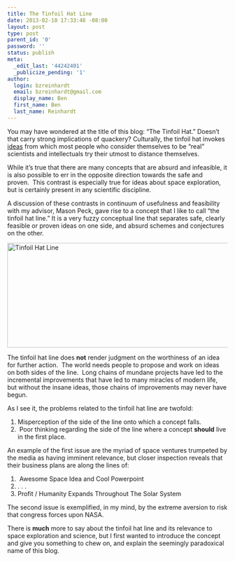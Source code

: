 ```yaml
---
title: The Tinfoil Hat Line
date: 2013-02-10 17:33:48 -08:00
layout: post
type: post
parent_id: '0'
password: ''
status: publish
meta:
  _edit_last: '44242401'
  _publicize_pending: '1'
author:
  login: bzreinhardt
  email: bzreinhardt@gmail.com
  display_name: Ben
  first_name: Ben
  last_name: Reinhardt
---
```


<p>You may have wondered at the title of this blog: “The Tinfoil Hat.” Doesn’t that carry strong implications of quackery? Culturally, the tinfoil hat invokes <a href="http://www.timecube.com/" target="_blank">ideas</a> from which most people who consider themselves to be “real” scientists and intellectuals try their utmost to distance themselves.</p>
<p>While it’s true that there are many concepts that are absurd and infeasible, it is also possible to err in the opposite direction towards the safe and proven.  This contrast is especially true for ideas about space exploration, but is certainly present in any scientific discipline.</p>
<p>A discussion of these contrasts in continuum of usefulness and feasibility with my advisor, Mason Peck, gave rise to a concept that I like to call “the tinfoil hat line.” It is a very fuzzy conceptual line that separates safe, clearly feasible or proven ideas on one side, and absurd schemes and conjectures on the other.</p>
<p><a href="http://benjaminreinhardt.files.wordpress.com/2013/02/slide1-e1360535503950.png"><img class="alignnone size-large wp-image-13" alt="Tinfoil Hat Line" src="{{ site.baseurl }}/assets/slide1-e1360535503950.png?w=584" width="584" height="239" /></a></p>
<p>The tinfoil hat line does <b>not</b> render judgment on the worthiness of an idea for further action.  The world needs people to propose and work on ideas on both sides of the line.  Long chains of mundane projects have led to the incremental improvements that have led to many miracles of modern life, but without the insane ideas, those chains of improvements may never have begun.</p>
<p>As I see it, the problems related to the tinfoil hat line are twofold:</p>
<ol>
<li><span style="line-height:15px;">Misperception of the side of the line onto which a concept falls.<br />
</span></li>
<li> Poor thinking regarding the side of the line where a concept <b>should</b> live in the first place.</li>
</ol>
<p>An example of the first issue are the myriad of space ventures trumpeted by the media as having imminent relevance, but closer inspection reveals that their business plans are along the lines of:</p>
<ol>
<li><span style="line-height:15px;"> Awesome Space Idea and Cool Powerpoint<br />
</span></li>
<li>. . .</li>
<li>Profit / Humanity Expands Throughout The Solar System</li>
</ol>
<p>The second issue is exemplified, in my mind, by the extreme aversion to risk that congress forces upon NASA.</p>
<p>There is <b>much</b> more to say about the tinfoil hat line and its relevance to space exploration and science, but I first wanted to introduce the concept and give you something to chew on, and explain the seemingly paradoxical name of this blog.</p>
